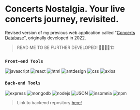 # Concerts Nostalgia. Your live concerts journey, revisited.

Revised version of my previous web application called "[Concerts Database](https://concert-database.netlify.app/)", originally developed in 2022.

> READ ME TO BE FURTHER DEVELOPED! 👷🏼‍♂️🚧🏗️ 

### `Front-end Tools`

![javascript](https://img.shields.io/badge/JavaScript-323330?style=for-the-badge&logo=javascript&logoColor=F7DF1E)
![react](https://img.shields.io/badge/React-20232A?style=for-the-badge&logo=react&logoColor=61DAFB)
![html](https://img.shields.io/badge/HTML5-E34F26?style=for-the-badge&logo=html5&logoColor=white)
![antdesign](https://img.shields.io/badge/Ant%20Design-1890FF?style=for-the-badge&logo=antdesign&logoColor=white)
![css](https://img.shields.io/badge/CSS3-1572B6?style=for-the-badge&logo=css3&logoColor=white)
![axios](https://img.shields.io/badge/axios-671ddf?&style=for-the-badge&logo=axios&logoColor=white)

### `Back-end Tools`

![express](https://img.shields.io/badge/Express%20js-000000?style=for-the-badge&logo=express&logoColor=white)
![mongodb](https://img.shields.io/badge/MongoDB-4EA94B?style=for-the-badge&logo=mongodb&logoColor=white)
![nodejs](https://img.shields.io/badge/Node%20js-339933?style=for-the-badge&logo=nodedotjs&logoColor=white)
![JSON](https://img.shields.io/badge/json-5E5C5C?style=for-the-badge&logo=json&logoColor=white)
![insomnia](https://img.shields.io/badge/Insomnia-5849be?style=for-the-badge&logo=Insomnia&logoColor=white)
![npm](https://img.shields.io/badge/npm-CB3837?style=for-the-badge&logo=npm&logoColor=white)

>Link to backend repository [here!](https://github.com/t-minini/concerts-nostalgia-backend)
